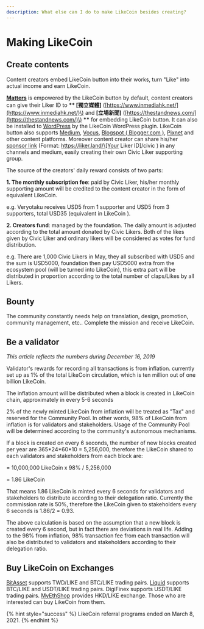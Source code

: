 ```yaml
---
description: What else can I do to make LikeCoin besides creating?
---
```


# Making LikeCoin

## Create contents

Content creators embed LikeCoin button into their works, turn "Like" into actual income and earn LikeCoin.

[**Matters**](https://matters.news/) is empowered by the LikeCoin button by default, content creators can give their Liker ID to **\*\* \[獨立媒體\]** \([https://www.inmediahk.net/](https://www.inmediahk.net/)\) and **\[立場新聞\]** \([https://thestandnews.com/](https://thestandnews.com/)\) **\*\*** for embedding LikeCoin button. It can also be installed to [WordPress](https://wordpress.org/plugins/likecoin/) by the LikeCoin WordPress plugin. LikeCoin button also supports [Medium](https://medium.com), [Vocus](https://vocus.cc), [Blogspot \( Blogger.com \)](https://www.blogger.com/dashboard/reading), [Pixnet](https://appmarket.pixnet.tw/#!/addon/1331) and other content platforms. Moreover content creator can share his/her [sponsor link](https://docs.like.co/user-guide/creator/sponsor-link) \(Format: https://liker.land/\[Your Liker ID\]/civic \) in any channels and medium, easily creating their own Civic Liker supporting group.

The source of the creators' daily reward consists of two parts:

**1. The monthly subscription fee**: paid by Civic Liker, his/her monthly supporting amount will be credited to the content creator in the form of equivalent LikeCoin.

e.g. Veryotaku receives USD5 from 1 supporter and USD5 from 3 supporters, total USD35
 \(equivalent in LikeCoin \).

**2. Creators fund**: managed by the foundation. The daily amount is adjusted according to the total amount donated by Civic Likers. Both of the likes given by Civic Liker and ordinary likers will be considered as votes for fund distribution.

e.g. There are 1,000 Civic Likers in May, they all subscribed with USD5 and the sum is USD5000, foundation then pay USD5000 extra from the ecosystem pool \(will be turned into LikeCoin\), this extra part will be distributed in proportion according to the total number of claps/Likes by all Likers.

## Bounty

The community constantly needs help on translation, design, promotion, community management, etc.. Complete the mission and receive LikeCoin.

## Be a validator

_This article reflects the numbers during December 16, 2019_

Validator's rewards for recording all transactions is from inflation. currently set up as 1% of the total LikeCoin circulation, which is ten million out of one billion LikeCoin.

The inflation amount will be distributed when a block is created in LikeCoin chain, approximately in every 5-6 seconds

2% of the newly minted LikeCoin from inflation will be treated as "Tax" and reserved for the Community Pool. In other words, 98% of LikeCoin from inflation is for validators and stakeholders. Usage of the Community Pool will be determined according to the community's autonomous mechanisms.

If a block is created on every 6 seconds, the number of new blocks created per year are 365\*24\*60\*10 = 5,256,000, therefore the LikeCoin shared to each validators and stakeholders from each block are:

= 10,000,000 LikeCoin x 98% / 5,256,000

= 1.86 LikeCoin

That means 1.86 LikeCoin is minted every 6 seconds for validators and stakeholders to distribute according to their delegation ratio. Currently the commission rate is 50%, therefore the LikeCoin given to stakeholders every 6 seconds is 1.86/2 = 0.93.

The above calculation is based on the assumption that a new block is created every 6 second, but in fact there are deviations in real life. Adding to the 98% from inflation, 98% transaction fee from each transaction will also be distributed to validators and stakeholders according to their delegation ratio.

## Buy LikeCoin on Exchanges

[BitAsset](https://www.bitasset.com) supports TWD/LIKE and BTC/LIKE trading pairs. [Liquid](https://www.liquid.com/) supports BTC/LIKE and USDT/LIKE trading pairs. DigiFinex supports USDT/LIKE trading pairs. [MyEthShop](https://www.myethshop.com) provides HKD/LIKE exchange. Those who are interested can buy LikeCoin from them.

{% hint style="success" %}
LikeCoin referral programs ended on March 8, 2021.
{% endhint %}

